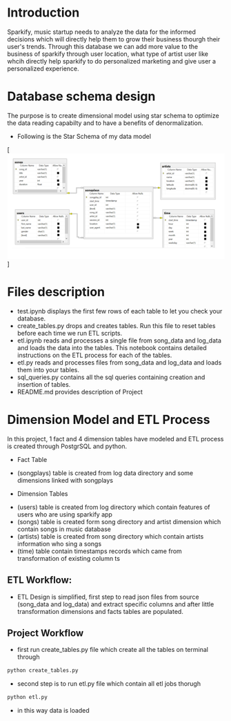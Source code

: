<h1>Introduction</h1>
Sparkify, music startup needs to analyze the data for the informed decisions which will directly help them to grow their business thourgh their user's trends.
Through this database we can add more value to the business of sparkify through user location, what type of artist user like whcih directly help sparkify to do personalized marketing and give user a personalized experience.

<h1>Database schema design</h1>
The purpose is to create dimensional model using star schema to optimize the data reading capabilty and to have a benefits of denormalization. 

- Following is the Star Schema of my data model

[![N|Solid](ERD.png)]


<h1>Files description </h1>

- test.ipynb displays the first few rows of each table to let you check your database.
- create_tables.py drops and creates tables. Run this file to reset tables before each time we run ETL scripts.
- etl.ipynb reads and processes a single file from song_data and log_data and loads the data into the tables. This notebook contains detailed instructions on the ETL process for each of the tables.
- etl.py reads and processes files from song_data and log_data and loads them into your tables.
- sql_queries.py contains all the sql queries containing creation and insertion of tables.
- README.md provides description of Project

<h1>Dimension Model and ETL Process </h1>

In this project, 1 fact and 4 dimension tables have modeled and ETL process is created through PostgrSQL and python. 

- Fact Table
* (songplays) table is created from log data directory and some dimensions linked with songplays

- Dimension Tables
* (users) table is created from log directory which contain features of users who are using sparkify app
* (songs) table is created form song directory and artist dimension which contain songs in music database
* (artists) table is created from song directory which contain artists information who sing a songs
* (time) table contain timestamps records which came from transformation of existing column ts

<h2>ETL Workflow:</h2>

- ETL Design is simplified, first step to read json files from source (song_data and log_data) and extract specific columns and after little transformation dimensions and facts tables are populated.

<h2>Project Workflow</h2>

- first run create_tables.py file which create all the tables on terminal through
```sh
python create_tables.py
```
- second step is to run etl.py file which contain all etl jobs thorugh
```sh
python etl.py
```
- in this way data is loaded

